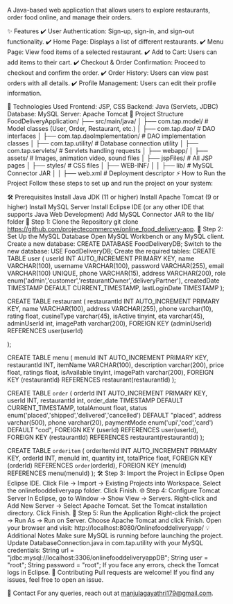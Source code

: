 A Java-based web application that allows users to explore restaurants, order food online, and manage their orders.



✨ Features
      ✔️ User Authentication: Sign-up, sign-in, and sign-out functionality.
      ✔️ Home Page: Displays a list of different restaurants.
      ✔️ Menu Page: View food items of a selected restaurant.
      ✔️ Add to Cart: Users can add items to their cart.
      ✔️ Checkout & Order Confirmation: Proceed to checkout and confirm the order.
      ✔️ Order History: Users can view past orders with all details.
      ✔️ Profile Management: Users can edit their profile information.

🔧 Technologies Used
      Frontend: JSP, CSS
      Backend: Java (Servlets, JDBC)
      Database: MySQL
      Server: Apache Tomcat
📝 Project Structure
FoodDeliveryApplication/
├── src/main/java/
│   ├── com.tap.model/           # Model classes (User, Order, Restaurant, etc.)
│   ├── com.tap.dao/             # DAO interfaces
│   ├── com.tap.daoImplementation/  # DAO implementation classes
│   ├── com.tap.utility/         # Database connection utility
│   ├── com.tap.servlets/        # Servlets handling requests
│
├── webapp/
│   ├── assets/                  # Images, animation video, sound files
│   ├── jspFiles/                # All JSP pages
│   ├── styles/                  # CSS files
│   ├── WEB-INF/
│   │   ├── lib/                 # MySQL Connector JAR
│   │   ├── web.xml              # Deployment descriptor
⚡ How to Run the Project
Follow these steps to set up and run the project on your system:

🛠 Prerequisites
           Install Java JDK (11 or higher)
           Install Apache Tomcat (9 or higher)
           Install MySQL Server
           Install Eclipse IDE (or any other IDE that supports Java Web Development)
            Add MySQL Connector JAR to the lib/ folder
📝 Step 1: Clone the Repository
             git clone https://github.com/projectecommercye/online_food_delivery-app.
🔧 Step 2: Set Up the MySQL Database
Open MySQL Workbench or any MySQL client.
Create a new database:
CREATE DATABASE FoodDeliveryDB;
Switch to the new database:
USE FoodDeliveryDB;
Create the required tables:
CREATE TABLE user (
    userId INT AUTO_INCREMENT PRIMARY KEY,
    name VARCHAR(100),
    username VARCHAR(100),
    password VARCHAR(255),
    email VARCHAR(100) UNIQUE,
    phone VARCHAR(15),
    address VARCHAR(200),
    role 
    enum('admin','customer','restaurantOwner','deliveryPartner'),
    createdDate  TIMESTAMP DEFAULT CURRENT_TIMESTAMP,
    lastLoginDate  TIMESTAMP
);

CREATE TABLE restaurant (
    restaurantId INT AUTO_INCREMENT PRIMARY KEY,
    name VARCHAR(100),
    address VARCHAR(255),
    phone varchar(10),
    rating  float,
    cusineType varchar(45),
    isActive tinyint,
    eta varchar(45),
    adminUserId int,
    imagePath varchar(200),
    FOREIGN KEY (adminUserId) REFERENCES user(userId)

);

CREATE TABLE menu (
    menuId INT AUTO_INCREMENT PRIMARY KEY,
    restaurantId INT,
    itemName VARCHAR(100),
    description varchar(200),
    price float,
    ratings float,
    isAvailable tinyint,
    imagePath varchar(200),
    FOREIGN KEY (restaurantId) REFERENCES restaurant(restaurantId)
);

CREATE TABLE `order` (
    orderId INT AUTO_INCREMENT PRIMARY KEY,
    userId INT,
    restaurantId int,
    order_date TIMESTAMP DEFAULT CURRENT_TIMESTAMP,
    totalAmount float,
    status enum('placed','shipped','delivered','cancelled') 
    DEFAULT "placed",
    address varchar(500),
    phone varchar(20),
    paymentMode  enum('upi','cod','card') DEFAULT "cod",
    FOREIGN KEY (userId) REFERENCES user(userId),
    FOREIGN KEY (restaurantId) REFERENCES restaurant(restaurantId)
);


 CREATE TABLE `orderitem` (
    orderItemId INT AUTO_INCREMENT PRIMARY KEY,
    orderId INT,
    menuId int,
    quantity int,
    totalPrice float,
    FOREIGN KEY (orderId) REFERENCES `order`(orderId),
    FOREIGN KEY (menuId) REFERENCES menu(menuId)
);
🛠 Step 3: Import the Project in Eclipse
Open Eclipse IDE.
Click File → Import → Existing Projects into Workspace.
Select the onlinefooddeliveryapp folder.
Click Finish.
🌐 Step 4: Configure Tomcat Server
In Eclipse, go to Window → Show View → Servers.
Right-click and Add New Server → Select Apache Tomcat.
Set the Tomcat installation directory.
Click Finish.
🚀 Step 5: Run the Application
Right-click the project → Run As → Run on Server.
Choose Apache Tomcat and click Finish.
Open your browser and visit:
http://localhost:8080/Onlinefooddeliveryapp/
💡 Additional Notes
Make sure MySQL is running before launching the project.
Update DatabaseConnection.java in com.tap.utility with your MySQL credentials:
String url = "jdbc:mysql://localhost:3306/onlinefooddeliveryappDB";
String user = "root";
String password = "root";
If you face any errors, check the Tomcat logs in Eclipse.
💼 Contributing
Pull requests are welcome! If you find any issues, feel free to open an issue.

💌 Contact
For any queries, reach out at manjulagayathri179@gmail.com.
